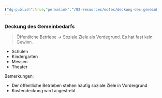 ```yaml
---
{"dg-publish":true,"permalink":"/02-resources/notes/deckung-des-gemeinbedarfs/","tags":["BWL"],"noteIcon":"","updated":"2024-08-19T09:35:35.057+02:00"}
---
```


### Deckung des Gemeinbedarfs 
> Öffentliche Betriebe -> Soziale Ziele als Vordegrund. Es hat fast kein Gewinn.

- Schulen
- Kindergarten
- Messen
- Theater

Bemerkungen:
- Der öffentliche Betrieben stehen häufig soziale Ziele in Vordergrund 
- Kostendeckung wird angestrebt

